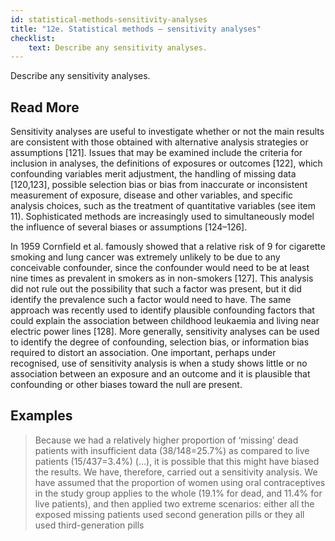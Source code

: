 ```yaml
---
id: statistical-methods-sensitivity-analyses
title: "12e. Statistical methods – sensitivity analyses"
checklist: 
    text: Describe any sensitivity analyses.
---
```

Describe any sensitivity analyses.

## Read More

Sensitivity analyses are useful to investigate whether or not the main results are consistent with those obtained with alternative analysis strategies or assumptions [121]. Issues that may be examined include the criteria for inclusion in analyses, the definitions of exposures or outcomes [122], which confounding variables merit adjustment, the handling of missing data [120,123], possible selection bias or bias from inaccurate or inconsistent measurement of exposure, disease and other variables, and specific analysis choices, such as the treatment of quantitative variables (see item 11). Sophisticated methods are increasingly used to simultaneously model the influence of several biases or assumptions [124–126].

In 1959 Cornfield et al. famously showed that a relative risk of 9 for cigarette smoking and lung cancer was extremely unlikely to be due to any conceivable confounder, since the confounder would need to be at least nine times as prevalent in smokers as in non-smokers [127]. This analysis did not rule out the possibility that such a factor was present, but it did identify the prevalence such a factor would need to have. The same approach was recently used to identify plausible confounding factors that could explain the association between childhood leukaemia and living near electric power lines [128]. More generally, sensitivity analyses can be used to identify the degree of confounding, selection bias, or information bias required to distort an association. One important, perhaps under recognised, use of sensitivity analysis is when a study shows little or no association between an exposure and an outcome and it is plausible that confounding or other biases toward the null are present.

## Examples

> Because we had a relatively higher proportion of ‘missing' dead patients with insufficient data (38/148=25.7%) as compared to live patients (15/437=3.4%) (…), it is possible that this might have biased the results. We have, therefore, carried out a sensitivity analysis. We have assumed that the proportion of women using oral contraceptives in the study group applies to the whole (19.1% for dead, and 11.4% for live patients), and then applied two extreme scenarios: either all the exposed missing patients used second generation pills or they all used third-generation pills